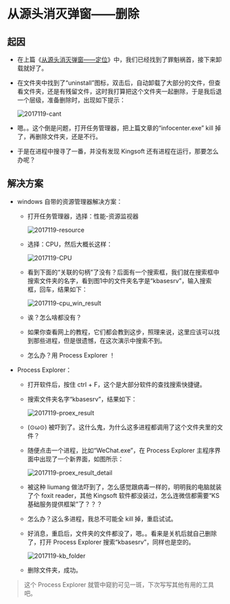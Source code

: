 # 从源头消灭弹窗——删除

## 起因

- 在上篇《[从源头消灭弹窗——定位](http://www.jianshu.com/p/3546b247fe5c)》中，我们已经找到了罪魁祸首，接下来卸载就好了。

- 在文件夹中找到了“uninstall”图标，双击后，自动卸载了大部分的文件，但查看文件夹，还是有残留文件，这时我打算把这个文件夹一起删除，于是我后退一个层级，准备删除时，出现如下提示：

    ![2017119-cant](http://ooy7h5h7x.bkt.clouddn.com/blog/image/2017119-cant.png)

- 嗯。。这个倒是问题，打开任务管理器，把上篇文章的“infocenter.exe” kill 掉了，再删除文件夹，还是不行。

- 于是在进程中搜寻了一番，并没有发现 Kingsoft 还有进程在运行，那要怎么办呢？

## 解决方案

- windows 自带的资源管理器解决方案：

  - 打开任务管理器，选择：性能-资源监视器

    ![2017119-resource](http://ooy7h5h7x.bkt.clouddn.com/blog/image/2017119-resource.png)

  - 选择：CPU，然后大概长这样：

    ![2017119-CPU](http://ooy7h5h7x.bkt.clouddn.com/blog/image/2017119-CPU.png)

  - 看到下面的“关联的句柄”了没有？后面有一个搜索框，我们就在搜索框中搜索文件夹的名字，看到图1中的文件夹名字是“kbasesrv”，输入搜索框，回车，结果如下：

    ![2017119-cpu_win_result](http://ooy7h5h7x.bkt.clouddn.com/blog/image/2017119-cpu_win_result.png)

  - 诶？怎么啥都没有？

  - 如果你查看网上的教程，它们都会教到这步，照理来说，这里应该可以找到那些进程，但是很遗憾，在这次演示中搜索不到。

  - 怎么办？用 Process Explorer ！

- Process Explorer：

  - 打开软件后，按住 ctrl + F，这个是大部分软件的查找搜索快捷键。

  - 搜索文件夹名字“kbasesrv”，结果如下：

    ![2017119-proex_result](http://ooy7h5h7x.bkt.clouddn.com/blog/image/2017119-proex_result.png)

  - (⊙ω⊙) 被吓到了。这什么鬼，为什么这多进程都调用了这个文件夹里的文件？

  - 随便点击一个进程，比如“WeChat.exe”，在 Process Explorer 主程序界面中出现了一个新界面，如图所示：

    ![2017119-proex_result_detail](http://ooy7h5h7x.bkt.clouddn.com/blog/image/2017119-proex_result_detail.png)

  - 被这种 liumang 做法吓到了，怎么感觉跟病毒一样的，明明我的电脑就装了个 foxit reader，其他 Kingsoft 软件都没装过，怎么连微信都需要“KS 基础服务提供框架”了？？？

  - 怎么办？这么多进程，我总不可能全 kill 掉，重启试试。

  - 好消息，重启后，文件夹的文件都没了，嗯。。看来是关机后就自己删除了，打开 Process Explorer 搜索“kbasesrv”，同样也是空的。

    ![2017119-kb_folder](http://ooy7h5h7x.bkt.clouddn.com/blog/image/2017119-kb_folder.png)

  - 删除文件夹，成功。

> 这个 Process Explorer 就管中窥豹可见一斑，下次写写其他有用的工具吧。